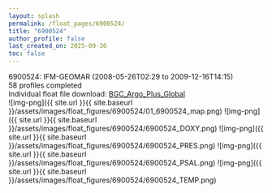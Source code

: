 ```yaml
---
layout: splash
permalink: /float_pages/6900524/
title: "6900524"
author_profile: false
last_created_on: 2025-09-30
toc: false
---
```

 
6900524: IFM-GEOMAR (2008-05-26T02:29 to 2009-12-16T14:15)\
58 profiles completed\
Individual float file download: [BGC_Argo_Plus_Global](https://ftp.soest.hawaii.edu/bgc_argo_plus/Individual_Floats/outliers_removed/6900524_Sprof_processed.nc)\
![img-png]({{ site.url }}{{ site.baseurl }}/assets/images/float_figures/6900524/01_6900524_map.png)
![img-png]({{ site.url }}{{ site.baseurl }}/assets/images/float_figures/6900524/6900524_DOXY.png)
![img-png]({{ site.url }}{{ site.baseurl }}/assets/images/float_figures/6900524/6900524_PRES.png)
![img-png]({{ site.url }}{{ site.baseurl }}/assets/images/float_figures/6900524/6900524_PSAL.png)
![img-png]({{ site.url }}{{ site.baseurl }}/assets/images/float_figures/6900524/6900524_TEMP.png)
